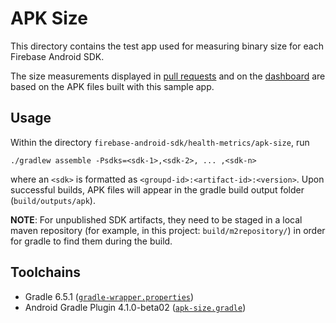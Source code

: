 # APK Size

This directory contains the test app used for measuring binary size for each Firebase Android SDK.

The size measurements displayed in
[pull requests](https://github.com/firebase/firebase-android-sdk/pulls) and on the
[dashboard](https://firebase.google.com/docs/android/sdk-metrics#binary-measurements) are based on
the APK files built with this sample app.

## Usage

Within the directory `firebase-android-sdk/health-metrics/apk-size`, run

```
./gradlew assemble -Psdks=<sdk-1>,<sdk-2>, ... ,<sdk-n>
```

where an `<sdk>` is formatted as `<groupd-id>:<artifact-id>:<version>`. Upon successful builds,
APK files will appear in the gradle build output folder (`build/outputs/apk`).

**NOTE**: For unpublished SDK artifacts, they need to be staged in a local maven repository (for
example, in this project: `build/m2repository/`) in order for gradle to find them during the build.

## Toolchains

* Gradle 6.5.1 ([`gradle-wrapper.properties`](./gradle/wrapper/gradle-wrapper.properties))
* Android Gradle Plugin 4.1.0-beta02 ([`apk-size.gradle`](./apk-size.gradle))
